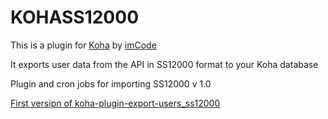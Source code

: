 # KOHASS12000

This is a plugin for [Koha](https://github.com/Koha-Community/Koha) by [imCode](https://imcode.com)

It exports user data from the API in SS12000 format to your Koha database

Plugin and cron jobs for importing SS12000 v 1.0

[First versipn of koha-plugin-export-users_ss12000](https://github.com/imCodePartnerAB/KOHASS12000/blob/main/koha-plugin-export-users_ss12000_v1.kpz)
